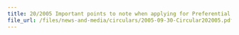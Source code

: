 ```yaml
---
title: 20/2005 Important points to note when applying for Preferential Certificate of Origin / Export Customs Permit for exports to Australia and Japan
file_url: /files/news-and-media/circulars/2005-09-30-Circular202005.pdf
---
```

